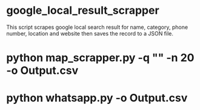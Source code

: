 # google_local_result_scrapper
This script scrapes google local search result for name, category, phone number, location and website then saves the record to a JSON file.

# python map_scrapper.py -q "" -n 20 -o Output.csv
# python whatsapp.py -o Output.csv
